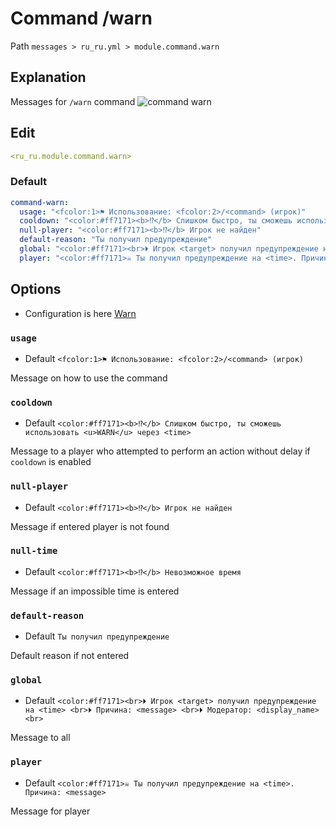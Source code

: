 # Command /warn
Path `messages > ru_ru.yml > module.command.warn`

## Explanation
Messages for `/warn` command
![command warn](/commandwarn.png)

## Edit
```yaml
<ru_ru.module.command.warn>
```

### Default
```yaml
command-warn:
  usage: "<fcolor:1>⚑ Использование: <fcolor:2>/<command> (игрок)"
  cooldown: "<color:#ff7171><b>⁉</b> Слишком быстро, ты сможешь использовать <u>WARN</u> через <time>"
  null-player: "<color:#ff7171><b>⁉</b> Игрок не найден"
  default-reason: "Ты получил предупреждение"
  global: "<color:#ff7171><br>⏵ Игрок <target> получил предупреждение на <time> <br>⏵ Причина: <message> <br>⏵ Модератор: <display_name><br>"
  player: "<color:#ff7171>☠ Ты получил предупреждение на <time>. Причина: <message>"
```

## Options

- Configuration is here [Warn](/en/config/module/command/command-warn/)

### `usage`
- Default `<fcolor:1>⚑ Использование: <fcolor:2>/<command> (игрок)`

Message on how to use the command

### `cooldown`
- Default `<color:#ff7171><b>⁉</b> Слишком быстро, ты сможешь использовать <u>WARN</u> через <time>`

Message to a player who attempted to perform an action without delay if `cooldown` is enabled

### `null-player`
- Default `<color:#ff7171><b>⁉</b> Игрок не найден`

Message if entered player is not found

### `null-time`
- Default `<color:#ff7171><b>⁉</b> Невозможное время`

Message if an impossible time is entered

### `default-reason`
- Default `Ты получил предупреждение`

Default reason if not entered

### `global`
- Default `<color:#ff7171><br>⏵ Игрок <target> получил предупреждение на <time> <br>⏵ Причина: <message> <br>⏵ Модератор: <display_name><br>`

Message to all

### `player`
- Default `<color:#ff7171>☠ Ты получил предупреждение на <time>. Причина: <message>`

Message for player

